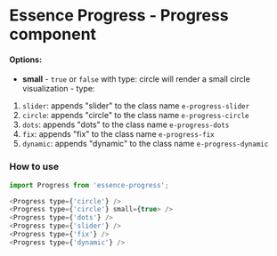 # Essence Progress - Progress component

#### Options:
- **small** - `true` or `false` with type: circle will render a small circle visualization - type:
1. `slider`: appends "slider" to the class name `e-progress-slider`
2. `circle`: appends "circle" to the class name `e-progress-circle`
3. `dots`: appends "dots" to the class name `e-progress-dots`
4. `fix`: appends "fix" to the class name `e-progress-fix`
5. `dynamic`: appends "dynamic" to the class name `e-progress-dynamic`

### How to use
```js
import Progress from 'essence-progress';

<Progress type={'circle'} />
<Progress type={'circle'} small={true> />
<Progress type={'dots'} />
<Progress type={'slider'} />
<Progress type={'fix'} />
<Progress type={'dynamic'} />
```